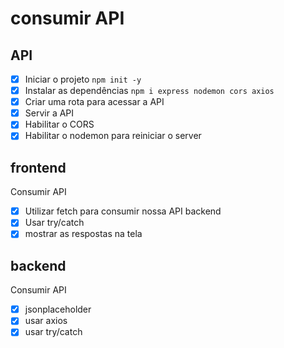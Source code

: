 # consumir API

## API

- [x] Iniciar o projeto `npm init -y`
- [x] Instalar as dependências  `npm i express nodemon cors axios`
- [x] Criar uma rota para acessar a API
- [x] Servir a API 
- [x] Habilitar o CORS
- [x] Habilitar o nodemon para reiniciar o server

## frontend 
Consumir API

- [x] Utilizar fetch para consumir nossa API backend
- [x] Usar try/catch 
- [x] mostrar as respostas na tela

## backend
Consumir API

- [x] jsonplaceholder
- [x] usar axios 
- [x] usar try/catch

